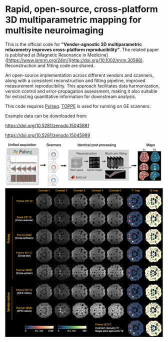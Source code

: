 # Rapid, open-source, cross-platform 3D multiparametric mapping for multisite neuroimaging

This is the official code for **"Vendor-agnostic 3D multiparametric relaxometry improves cross-platform reproducibility"**.
The related paper is published at [Magnetic Resonance in Medicine]([https://www.ismrm.org/24m/](http://doi.org/10.1002/mrm.30566).
Reconstruction and fitting code are shared. 

An open-source implementation across different vendors and scanners, along with a consistent reconstruction and fitting pipeline, improved measurement reproducibility. This approach facilitates data harmonization, version control and error-propagation assessment, making it also suitable for extracting quantitative information for downstream analysis.

This code requires [Pulseq](https://github.com/pulseq). [TOPPE](https://toppemri.github.io/) is used for running on GE scanners.

Example data can be downloaded from:

https://doi.org/10.5281/zenodo.15045881

https://doi.org/10.5281/zenodo.15045989

![Alt text](figure/overview.png?raw=true "Pulseq-QALAS")
![Alt text](figure/nist.png?raw=true "Pulseq-QALAS")


